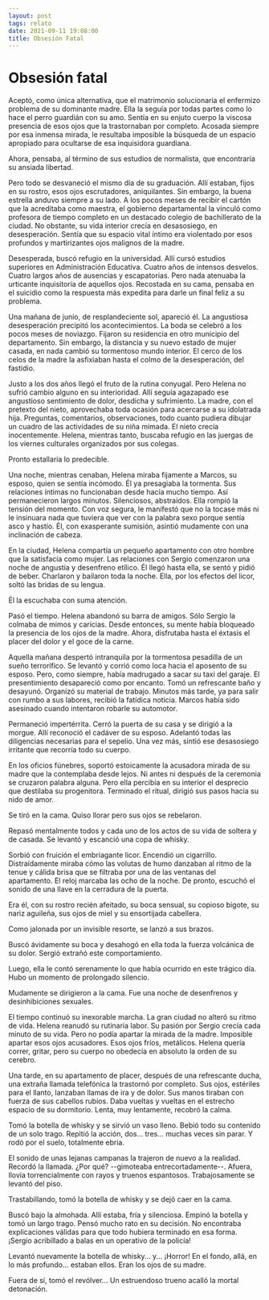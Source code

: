 ```yaml
---
layout: post
tags: relato
date: 2021-09-11 19:08:00
title: Obsesión Fatal
---
```


# Obsesión fatal

Aceptó, como única alternativa, que el matrimonio solucionaría el enfermizo problema de su dominante madre. Ella la seguía por todas partes como lo hace el perro guardián con su amo. Sentía en su enjuto cuerpo la viscosa presencia de esos ojos que la trastornaban por completo. Acosada siempre por esa inmensa mirada, le resultaba imposible la búsqueda de un espacio apropiado para ocultarse de esa inquisidora guardiana.

Ahora, pensaba, al término de sus estudios de normalista, que
encontraría su ansiada libertad.

Pero todo se desvaneció el mismo día de su graduación. Allí estaban, fijos en su rostro, esos ojos escrutadores, aniquilantes. Sin embargo, la buena estrella anduvo siempre a su lado. A los pocos meses de recibir el cartón que la acreditaba como maestra, el gobierno departamental la vinculó como profesora de tiempo completo en un destacado colegio de bachillerato de la ciudad. No obstante, su vida interior crecía en desasosiego, en desesperación. Sentía que su espacio vital íntimo era violentado por esos profundos y martirizantes ojos
malignos de la madre.

Desesperada, buscó refugio en la universidad. Allí cursó estudios superiores en Administración Educativa. Cuatro años de intensos desvelos. Cuatro largos años de ausencias y escapatorias. Pero nada atenuaba la urticante inquisitoria de aquellos ojos. Recostada en su cama, pensaba en el suicidio como la respuesta más expedita para darle un final feliz a su problema.

Una mañana de junio, de resplandeciente sol, apareció él. La angustiosa desesperación precipitó los acontecimientos. La boda se celebró a los pocos meses de noviazgo. Fijaron su residencia en otro municipio del departamento. Sin embargo, la distancia y su nuevo estado de mujer casada, en nada cambió su tormentoso mundo interior. El cerco de los celos de la madre la asfixiaban hasta el colmo de la desesperación, del fastidio.

Justo a los dos años llegó el fruto de la rutina conyugal. Pero Helena no sufrió cambio alguno en su interioridad. Allí seguía agazapado ese angustioso sentimiento de dolor, desdicha y sufrimiento. La madre, con el pretexto del nieto, aprovechaba toda ocasión para acercarse a su idolatrada hija. Preguntas, comentarios, observaciones, todo cuanto pudiera dibujar un cuadro de las actividades de su niña mimada. El nieto crecía inocentemente. Helena, mientras tanto, buscaba refugio en
las juergas de los viernes culturales organizados por sus colegas.

Pronto estallaría lo predecible.

Una noche, mientras cenaban, Helena miraba fijamente a Marcos, su esposo, quien se sentía incómodo. Él ya presagiaba la tormenta. Sus relaciones íntimas no funcionaban desde hacía mucho tiempo. Así permanecieron largos minutos. Silenciosos, abstraídos. Ella rompió la tensión del momento. Con voz segura, le manifestó que no la tocase más ni le insinuara nada que tuviera que ver con la palabra sexo porque sentía asco y hastío. Él, con exasperante sumisión, asintió mudamente con una inclinación de cabeza.

En la ciudad, Helena compartía un pequeño apartamento con otro hombre que la satisfacía como mujer. Las relaciones con Sergio comenzaron una noche de angustia y desenfreno etílico. Él llegó hasta ella, se sentó y pidió de beber. Charlaron y bailaron toda la noche. Ella, por los efectos del licor, soltó las bridas de su lengua.

Él la escuchaba con suma atención.

Pasó el tiempo. Helena abandonó su barra de amigos. Sólo Sergio la colmaba de mimos y caricias. Desde entonces, su mente había bloqueado la presencia de los ojos de la madre. Ahora, disfrutaba hasta el éxtasis el placer del dolor y el goce de la carne.

Aquella mañana despertó intranquila por la tormentosa pesadilla de un sueño terrorífico. Se levantó y corrió como loca hacia el aposento de su esposo. Pero, como siempre, había madrugado a sacar su taxi del garaje. El presentimiento desapareció como por encanto. Tomó un refrescante baño y desayunó. Organizó su material de trabajo. Minutos más tarde, ya para salir con rumbo a sus labores, recibió la fatídica noticia. Marcos había sido asesinado cuando intentaron robarle su automotor.

Permaneció impertérrita. Cerró la puerta de su casa y se dirigió a la morgue. Allí reconoció el cadáver de su esposo. Adelantó todas las diligencias necesarias para el sepelio. Una vez más, sintió ese desasosiego irritante que recorría todo su cuerpo.

En los oficios fúnebres, soportó estoicamente la acusadora mirada de su madre que la contemplaba desde lejos. Ni antes ni después de la ceremonia se cruzaron palabra alguna. Pero ella percibía en su interior el desprecio que destilaba su progenitora. Terminado el ritual, dirigió sus pasos hacia su nido de amor.

Se tiró en la cama. Quiso llorar pero sus ojos se rebelaron.

Repasó mentalmente todos y cada uno de los actos de su vida de soltera y de casada. Se levantó y escanció una copa de whisky. 

Sorbió con fruición el embriagante licor. Encendió un cigarrillo. Distraídamente miraba cómo las volutas de humo danzaban al ritmo de la tenue y cálida brisa que se filtraba por una de las ventanas del apartamento. El reloj marcaba las ocho de la noche. De pronto, escuchó el sonido de una llave
en la cerradura de la puerta.

Era él, con su rostro recién afeitado, su boca sensual, su copioso bigote, su nariz aguileña, sus ojos de miel y su ensortijada cabellera.

Como jalonada por un invisible resorte, se lanzó a sus brazos.

Buscó ávidamente su boca y desahogó en ella toda la fuerza volcánica de su dolor. Sergió extrañó este comportamiento.

Luego, ella le contó serenamente lo que había ocurrido en este trágico día. Hubo un momento de prolongado silencio.

Mudamente se dirigieron a la cama. Fue una noche de desenfrenos y desinhibiciones sexuales.

El tiempo continuó su inexorable marcha. La gran ciudad no alteró su ritmo de vida. Helena reanudó su rutinaria labor. Su pasión por Sergio crecía cada minuto de su vida. Pero no podía apartar la mirada de la madre. Imposible apartar esos ojos acusadores. Esos ojos fríos, metálicos. Helena quería correr, gritar, pero su cuerpo no obedecía en absoluto la orden de su cerebro.

Una tarde, en su apartamento de placer, después de una refrescante ducha, una extraña llamada telefónica la trastornó por completo. Sus ojos, estériles para el llanto, lanzaban llamas de ira y de dolor. Sus manos tiraban con fuerza de sus cabellos rubios. Daba vueltas y vueltas en el estrecho espacio de su dormitorio. Lenta, muy lentamente, recobró la calma.

Tomó la botella de whisky y se sirvió un vaso lleno. Bebió todo su contenido de un solo trago. Repitió la acción, dos... tres... muchas veces sin parar. Y rodó por el suelo, totalmente ebria.

El sonido de unas lejanas campanas la trajeron de nuevo a la realidad. Recordó la llamada. ¿Por qué? --gimoteaba  entrecortadamente--. Afuera, llovía torrencialmente con rayos y truenos espantosos. Trabajosamente se levantó del piso.

Trastabillando, tomó la botella de whisky y se dejó caer en la cama.

Buscó bajo la almohada. Allí estaba, fría y silenciosa. Empinó la botella y tomó un largo trago. Pensó mucho rato en su decisión. No encontraba explicaciones válidas para que todo hubiera terminado en esa forma. ¡Sergio acribillado a balas en un operativo de la policía!

Levantó nuevamente la botella de whisky... y... ¡Horror! En el fondo, allá, en lo más profundo... estaban ellos. Eran los ojos de su madre.

Fuera de sí, tomó el revólver... Un estruendoso trueno acalló la mortal detonación.
